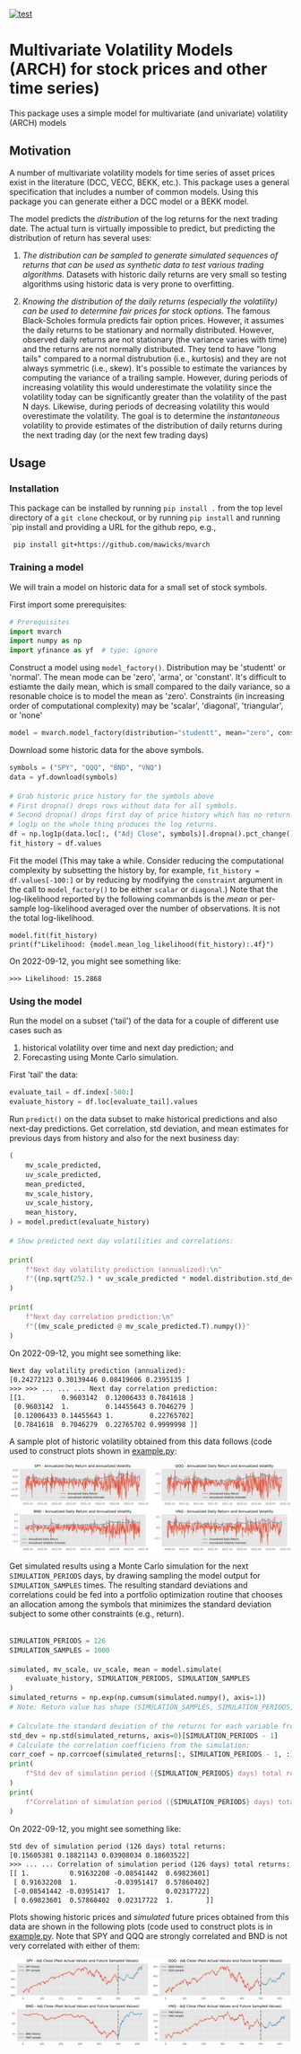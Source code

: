 [![test](https://github.com/mawicks/mvarch/actions/workflows/pythonapp.yml/badge.svg)](https://github.com/mawicks/mvarch/actions/workflows/pythonapp.yml)

# Multivariate Volatility Models (ARCH) for stock prices and other time series)

This package uses a simple model for multivariate (and univariate) volatility (ARCH) models

## Motivation

A number of multivariate volatility models for time series of asset prices
exist in the literature (DCC, VECC, BEKK,  etc.).
This package uses a general specification that includes a number of common models.
Using this package you can generate either a DCC model or a BEKK model.

The model predicts the *distribution* of the log returns for the next trading date.
The actual turn is virtually impossible to predict, but predicting the
distribution of return has several uses:

1. *The distribution can be sampled to generate simulated sequences of returns
   that can be used as synthetic data to test various trading algorithms.*
   Datasets with historic daily returns are very small so testing algorithms using
   historic data is very prone to overfitting.


2. *Knowing the distribution of the daily returns (especially the volatility)
   can be used to determine fair prices for stock options.*  The famous
   Black-Scholes formula predicts fair option prices.  However, it assumes the
   daily returns to be stationary and normally distributed.  However, observed
   daily returns are not stationary (the variance varies with time) and the
   returns are not normally distributed.  They tend to have "long tails"
   compared to a normal distrubution (i.e., kurtosis) and they are not always symmetric
   (i.e., skew).  It's possible to estimate the variances by computing the
   variance of a trailing sample.  However, during periods of increasing
   volatility this would underestimate the volatility since the volatility today
   can be significantly greater than the volatility of the past N days.
   Likewise, during periods of
   decreasing volatility this would overestimate the volatility.  The goal is to
   determine the *instantaneous* volatility to provide estimates of the distribution of
   daily returns during the next trading day (or the next few trading days)

## Usage

### Installation

This package can be installed by running `pip install .` from the top level directory of
a `git clone` checkout, or by running `pip install` and running `pip install and providing
a URL for the github repo, e.g., 

     pip install git+https://github.com/mawicks/mvarch

### Training a model

We will train a model on historic data for a small set of stock symbols.

First import some prerequisites:

```python
# Prerequisites
import mvarch
import numpy as np
import yfinance as yf  # type: ignore
```

Construct a model using `model_factory()`.  Distribution may be 'studentt' or 'normal'.
The mean mode can be 'zero', 'arma', or 'constant'.  It's difficult to estiamte
the daily mean, which is small compared to the daily variance, so a resonable choice is
to model the mean as 'zero'.  Constraints (in increasing order of computational complexity)
may be 'scalar', 'diagonal', 'triangular', or 'none'

```python
model = mvarch.model_factory(distribution="studentt", mean="zero", constraint="none")
```

Download some historic data for the above symbols.

```python
symbols = ("SPY", "QQQ", "BND", "VNQ")
data = yf.download(symbols)

# Grab historic price history for the symbols above
# First dropna() drops rows without data for all symbols.
# Second dropna() drops first day of price history which has no return.
# log1p on the whole thing produces the log returns.
df = np.log1p(data.loc[:, ("Adj Close", symbols)].dropna().pct_change().dropna())
fit_history = df.values

```

Fit the model (This may take a while. Consider reducing the computational complexity
by subsetting the history by, for example, 
`fit_history = df.values[-100:]` or by reducing by modifying the `constraint`
argument in the call to `model_factory()` to be either `scalar` or `diagonal`.)
Note that the log-likelihood reported by the following commanbds is the *mean*
or per-sample log-likelihood averaged over the number of observations.  It
is not the total log-likelihood.

```pythonp
model.fit(fit_history)
print(f"Likelihood: {model.mean_log_likelihood(fit_history):.4f}")
```

On 2022-09-12, you might see something like:

```
>>> Likelihood: 15.2868
```

### Using the model

Run the model on a subset ('tail') of the data for a couple of different use cases
such as
  1. historical volatility over time and next day prediction; and
  2. Forecasting using Monte Carlo simulation.

First 'tail' the data:

```python
evaluate_tail = df.index[-500:]
evaluate_history = df.loc[evaluate_tail].values
```

Run `predict()` on the data subset to make historical predictions and also
next-day predictions. Get correlation, std deviation, and mean estimates for
previous days from history and also for the next business day:

```python
(
    mv_scale_predicted,
    uv_scale_predicted,
    mean_predicted,
    mv_scale_history,
    uv_scale_history,
    mean_history,
) = model.predict(evaluate_history)

# Show predicted next day volatilities and correlations:

print(
    f"Next day volatility prediction (annualized):\n"
    f"{(np.sqrt(252.) * uv_scale_predicted * model.distribution.std_dev()).numpy()}"
)

print(
    f"Next day correlation prediction:\n"
    f"{(mv_scale_predicted @ mv_scale_predicted.T).numpy()}"
)

```

On 2022-09-12, you might see something like:
```
Next day volatility prediction (annualized):
[0.24272123 0.30139446 0.08419606 0.2395135 ]
>>> >>> ... ... ... Next day correlation prediction:
[[1.         0.9603142  0.12006433 0.7841618 ]
 [0.9603142  1.         0.14455643 0.7046279 ]
 [0.12006433 0.14455643 1.         0.22765702]
 [0.7841618  0.7046279  0.22765702 0.9999998 ]]
```

A sample plot of historic volatility obtained from this data follows
(code used to construct plots shown in [example.py](/src/mvarch/example.py):

![Historic Volatility](figures/fig1.png)

Get simulated results using a Monte Carlo simulation for the next
`SIMULATION_PERIODS` days, by drawing sampling the model output
for `SIMULATION_SAMPLES` times.  The resulting standard deviations and correlations
could be fed into a portfolio optimization routine that chooses an allocation among
the symbols that minimizes the standard deviation subject to some other constraints (e.g., return).

```python

SIMULATION_PERIODS = 126
SIMULATION_SAMPLES = 1000

simulated, mv_scale, uv_scale, mean = model.simulate(
    evaluate_history, SIMULATION_PERIODS, SIMULATION_SAMPLES
)
simulated_returns = np.exp(np.cumsum(simulated.numpy(), axis=1))
# Note: Return value has shape (SIMULATION_SAMPLES, SIMULATION_PERIODS, STOCK_SYMBOLS)

# Calculate the standard deviation of the returns for each variable from the simulation:
std_dev = np.std(simulated_returns, axis=0)[SIMULATION_PERIODS - 1]
# Calculate the correlation coefficiens from the simulation:
corr_coef = np.corrcoef(simulated_returns[:, SIMULATION_PERIODS - 1, :], rowvar=False)
print(
    f"Std dev of simulation period ({SIMULATION_PERIODS} days) total returns:\n{std_dev}"
)
print(
    f"Correlation of simulation period ({SIMULATION_PERIODS} days) total returns:\n{corr_coef}"
)

```

On 2022-09-12, you might see something like:

```
Std dev of simulation period (126 days) total returns:
[0.15605381 0.18821143 0.03908034 0.18603522]
>>> ... ... Correlation of simulation period (126 days) total returns:
[[ 1.          0.91632208 -0.08541442  0.69823601]
 [ 0.91632208  1.         -0.03951417  0.57860402]
 [-0.08541442 -0.03951417  1.          0.02317722]
 [ 0.69823601  0.57860402  0.02317722  1.        ]]
```

Plots showing historic prices and *simulated* future prices obtained from this data are shown
in the following plots (code used to construct plots is in [example.py](/src/mvarch/example.py).  Note that SPY and QQQ are strongly correlated
and BND is not very correlated with either of them:

![Monte Carlo Simulation](figures/fig2.png)



